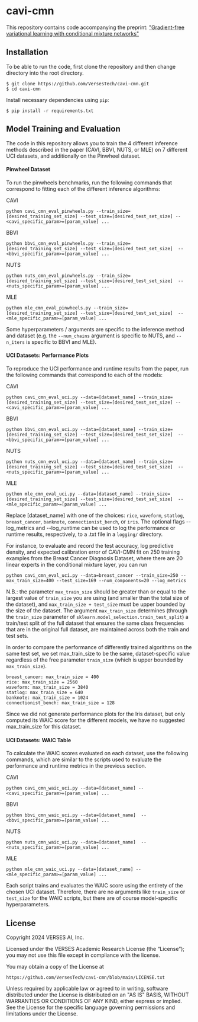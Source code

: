 # cavi-cmn


This repository contains code accompanying the preprint: ["Gradient-free variational learning with conditional mixture networks"](https://arxiv.org)

## Installation

To be able to run the code, first clone the repository and then change directory into the root directory.

```
$ git clone https://github.com/VersesTech/cavi-cmn.git
$ cd cavi-cmn
```

Install necessary dependencies using `pip`:

```
$ pip install -r requirements.txt
```

## Model Training and Evaluation

The code in this repository allows you to train the 4 different inference methods described in the paper (CAVI, BBVI, NUTS, or MLE) on 7 different UCI datasets, and additionally on the Pinwheel dataset.

#### Pinwheel Dataset
To run the pinwheels benchmarks, run the following commands that correspond to fitting each of the different inference algorithms:

CAVI
```
python cavi_cmn_eval_pinwheels.py --train_size=[desired_training_set_size] --test_size=[desired_test_set_size] --<cavi_specific_param>=[param_value] ... 
```

BBVI
```
python bbvi_cmn_eval_pinwheels.py --train_size=[desired_training_set_size] --test_size=[desired_test_set_size]  --<bbvi_specific_param>=[param_value] ... 
```

NUTS
```
python nuts_cmn_eval_pinwheels.py --train_size=[desired_training_set_size] --test_size=[desired_test_set_size]  --<nuts_specific_param>=[param_value] ... 
```

MLE
```
python mle_cmn_eval_pinwheels.py --train_size=[desired_training_set_size] --test_size=[desired_test_set_size]  --<mle_specific_param>=[param_value] ... 
```

Some hyperparameters / arguments are specific to the inference method and dataset (e.g. the `--num_chains` argument is specific to NUTS, and `--n_iters` is specific to BBVI and MLE).


#### UCI Datasets: Performance Plots
To reproduce the UCI performance and runtime results from the paper, run the following commands that correspond to each of the models:


CAVI
```
python cavi_cmn_eval_uci.py --data=[dataset_name] --train_size=[desired_training_set_size] --test_size=[desired_test_set_size] --<cavi_specific_param>=[param_value] ...
```

BBVI
```
python bbvi_cmn_eval_uci.py --data=[dataset_name] --train_size=[desired_training_set_size] --test_size=[desired_test_set_size]  --<bbvi_specific_param>=[param_value] ... 
```

NUTS
```
python nuts_cmn_eval_uci.py --data=[dataset_name] --train_size=[desired_training_set_size] --test_size=[desired_test_set_size]  --<nuts_specific_param>=[param_value] ...  
```

MLE
```
python mle_cmn_eval_uci.py --data=[dataset_name] --train_size=[desired_training_set_size] --test_size=[desired_test_set_size]  --<mle_specific_param>=[param_value] ... 
```

Replace [dataset_name] with one of the choices: `rice`, `waveform`, `statlog`, `breast_cancer`, `banknote`, `connectionist_bench`, or `iris`. The optional flags --log_metrics and --log_runtime can be used to log the performance or runtime results, respectively, to a .txt file in a `logging/` directory.

For instance, to evaluate and record the test accuracy, log predictive density, and expected calibration error of CAVI-CMN fit on 250 training examples from the Breast Cancer Diagnosis Dataset, where there are 20 linear experts in the conditional mixture layer, you can run

```
python cavi_cmn_eval_uci.py --data=breast_cancer --train_size=250 --max_train_size=400 --test_size=169 --num_components=20 --log_metrics
 ```

N.B.: the parameter `max_train_size` should be greater than or equal to the largest value of `train_size` you are using (and smaller than the total size of the dataset), and `max_train_size + test_size` must be upper bounded by the size of the dataset. The argument `max_train_size` determines (through the `train_size` parameter of `sklearn.model_selection.train_test_split`) a train/test split of the full dataset that ensures the same class frequencies that are in the original full dataset, are maintained across both the train and test sets. 

In order to compare the performance of differently trained algorithms on the same test set, we set max_train_size to be the same, dataset-specific value regardless of the free parameter `train_size` (which is upper bounded by `max_train_size`).

```
breast_cancer: max_train_size = 400
rice: max_train_size = 2560
waveform: max_train_size = 3840
statlog: max_train_size = 640
banknote: max_train_size = 1024
connectionist_bench: max_train_size = 128
```

Since we did not generate performance plots for the Iris dataset, but only computed its WAIC score for the different models, we have no suggested max_train_size for this dataset.

#### UCI Datasets: WAIC Table
To calculate the WAIC scores evaluated on each dataset, use the following commands, which are similar to the scripts used to evaluate the performance and runtime metrics in the previous section.


CAVI
```
python cavi_cmn_waic_uci.py --data=[dataset_name] --<cavi_specific_param>=[param_value] ...
```

BBVI
```
python bbvi_cmn_waic_uci.py --data=[dataset_name]  --<bbvi_specific_param>=[param_value] ... 
```

NUTS
```
python nuts_cmn_waic_uci.py --data=[dataset_name]  --<nuts_specific_param>=[param_value] ...  
```

MLE
```
python mle_cmn_waic_uci.py --data=[dataset_name] --<mle_specific_param>=[param_value] ... 
```

Each script trains and evaluates the WAIC score using the entirety of the chosen UCI dataset. Therefore, there are no arguments like `train_size` or `test_size` for the WAIC scripts, but there are of course model-specific hyperparameters.

## License

Copyright 2024 VERSES AI, Inc.

Licensed under the VERSES Academic Research License (the “License”);
you may not use this file except in compliance with the license.

You may obtain a copy of the License at

    https://github.com/VersesTech/cavi-cmn/blob/main/LICENSE.txt

Unless required by applicable law or agreed to in writing, software
distributed under the License is distributed on an "AS IS" BASIS,
WITHOUT WARRANTIES OR CONDITIONS OF ANY KIND, either express or implied.
See the License for the specific language governing permissions and
limitations under the License.
